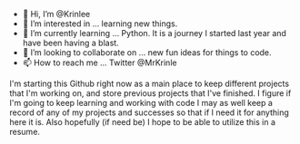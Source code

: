 - 👋 Hi, I’m @Krinlee
- 👀 I’m interested in ... learning new things. 
- 🌱 I’m currently learning ... Python. It is a journey I started last year and have been having a blast. 
- 💞️ I’m looking to collaborate on ... new fun ideas for things to code.
- 📫 How to reach me ... Twitter @MrKrinle

I'm starting this Github right now as a main place to keep different projects that I'm working on, and store previous projects that I've finished.
I figure if I'm going to keep learning and working with code I may as well keep a record of any of my projects and successes so that if I need
it for anything here it is. Also hopefully (if need be) I hope to be able to utilize this in a resume.

<!---
Krinlee/Krinlee is a ✨ special ✨ repository because its `README.md` (this file) appears on your GitHub profile.
You can click the Preview link to take a look at your changes.
--->
